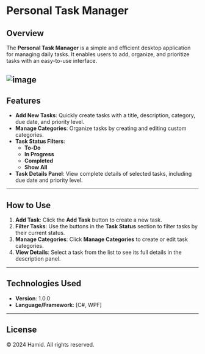 # Personal Task Manager

## Overview
The **Personal Task Manager** is a simple and efficient desktop application for managing daily tasks. It enables users to add, organize, and prioritize tasks with an easy-to-use interface.

![image](https://github.com/user-attachments/assets/088863a0-4671-4a42-9e33-116e62fffc41)
---

## Features
- **Add New Tasks**: Quickly create tasks with a title, description, category, due date, and priority level.
- **Manage Categories**: Organize tasks by creating and editing custom categories.
- **Task Status Filters**:
  - **To-Do**
  - **In Progress**
  - **Completed**
  - **Show All**
- **Task Details Panel**: View complete details of selected tasks, including due date and priority level.

---

## How to Use
1. **Add Task**: Click the **Add Task** button to create a new task.
2. **Filter Tasks**: Use the buttons in the **Task Status** section to filter tasks by their current status.
3. **Manage Categories**: Click **Manage Categories** to create or edit task categories.
4. **View Details**: Select a task from the list to see its full details in the description panel.

---

## Technologies Used
- **Version**: 1.0.0
- **Language/Framework**: [C#, WPF]

---

## License
© 2024 Hamid. All rights reserved.
